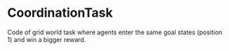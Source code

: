 # CoordinationTask
Code of grid world task where agents enter the same goal states (position 1) and win a bigger reward.
